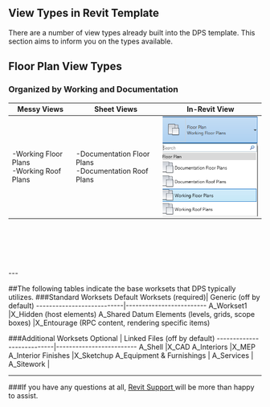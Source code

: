 ## View Types in Revit Template

There are a number of view types already built into the DPS template. This section aims to inform you on the types available.
## Floor Plan View Types 
### Organized by Working and Documentation

 Messy Views| Sheet Views | In-Revit View
---|---|---
-Working Floor Plans</br> -Working Roof Plans |-Documentation Floor Plans</br> -Documentation Roof Plans|<img align = "right" src="images/2-2/0-floorplans.png">


<br>
<br>
<br>
<br>
<br>
---

##The following tables indicate the base worksets that DPS typically utilizes.
###Standard Worksets
Default Worksets (required)| Generic (off by default)
---------------------------|-------------------------
A_Workset1                 |X_Hidden (host elements)
A_Shared Datum Elements (levels, grids, scope boxes)   |X_Entourage (RPC content, rendering specific items)

###Additional Worksets
Optional                 | Linked Files (off by default)
---------------------------|-------------------------
A_Shell                |X_CAD
A_Interiors                |X_MEP
A_Interior Finishes                |X_Sketchup
A_Equipment & Furnishings                |
A_Services                 |
A_Sitework                 |

---

###If you have any questions at all, <a href ="/01_Introduction/1-2_revitsupport.md"> Revit Support </a> will be more than happy to assist.

